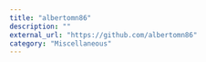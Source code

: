 ```yaml
---
title: "albertomn86"
description: ""
external_url: "https://github.com/albertomn86"
category: "Miscellaneous"
---
```

